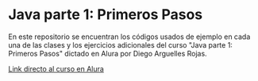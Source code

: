 # **Java parte 1: Primeros Pasos**

<p>En este repositorio se encuentran los códigos usados de ejemplo en cada una de las clases y los ejercicios adicionales del curso "Java parte 1: Primeros Pasos" dictado en Alura por Diego Arguelles Rojas.</p>

<a href="https://www.aluracursos.com/curso-online-java-primeros-pasos">Link directo al curso en Alura</a>